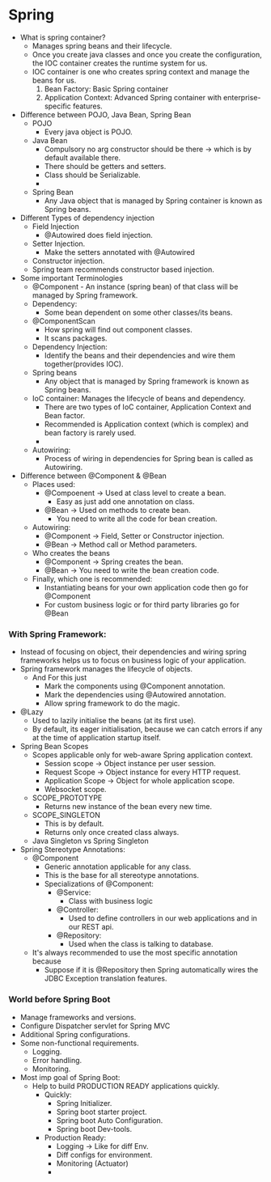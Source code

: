 # Spring
- What is spring container?
  - Manages spring beans and their lifecycle.
  - Once you create java classes and once you create the configuration, the IOC container creates the runtime system for us.
  - IOC container is one who creates spring context and manage the beans for us.
    1. Bean Factory: Basic Spring container
    2. Application Context: Advanced Spring container with enterprise-specific features.
- Difference between POJO, Java Bean, Spring Bean
  - POJO
    - Every java object is POJO.
  - Java Bean
    - Compulsory no arg constructor should be there -> which is by default available there.
    - There should be getters and setters.
    - Class should be Serializable.
    - 
  - Spring Bean
    - Any Java object that is managed by Spring container is known as Spring beans.
- Different Types of dependency injection
  - Field Injection
    - @Autowired does field injection.
  - Setter Injection.
    - Make the setters annotated with @Autowired
  - Constructor injection.
  - Spring team recommends constructor based injection.
- Some important Terminologies
  - @Component - An instance (spring bean) of that class will be managed by Spring framework.
  - Dependency:
    - Some bean dependent on some other classes/its beans.
  - @ComponentScan
    - How spring will find out component classes.
    - It scans packages.
  - Dependency Injection:
    - Identify the beans and their dependencies and wire them together(provides IOC).
  - Spring beans 
    - Any object that is managed by Spring framework is known as Spring beans.
  - IoC container: Manages the lifecycle of beans and dependency.
    - There are two types of IoC container, Application Context and Bean factor.
    - Recommended is Application context (which is complex) and bean factory is rarely used.
    - 
  - Autowiring:
    - Process of wiring in dependencies for Spring bean is called as Autowiring.
- Difference between @Component & @Bean
  - Places used:
    - @Compoenent -> Used at class level to create a bean.
      - Easy as just add one annotation on class.
    - @Bean -> Used on methods to create bean.
      - You need to write all the code for bean creation.
  - Autowiring:
    - @Component -> Field, Setter or Constructor injection.
    - @Bean -> Method call or Method parameters.
  - Who creates the beans
    - @Component -> Spring creates the bean.
    - @Bean -> You need to write the bean creation code.
  - Finally, which one is recommended:
    - Instantiating beans for your own application code then go for @Component
    - For custom business logic or for third party libraries go for @Bean
### With Spring Framework:
  - Instead of focusing on object, their dependencies and wiring spring frameworks helps us to focus on business logic of your application.
  - Spring framework manages the lifecycle of objects.
    - And For this just 
      - Mark the components using @Component annotation.
      - Mark the  dependencies using @Autowired annotation.
      - Allow spring framework to do the magic.
  - @Lazy
    - Used to lazily initialise the beans (at its first use).
    - By default, its eager initialisation, because we can catch errors if any at the time of application startup itself.
  - Spring Bean Scopes
    - Scopes applicable only for web-aware Spring application context.
      - Session scope -> Object instance per user session.
      - Request Scope -> Object instance for every HTTP request.
      - Application Scope -> Object for whole application scope.
      - Websocket scope.
    - SCOPE_PROTOTYPE
      - Returns new instance of the bean every new time.
    - SCOPE_SINGLETON
      - This is by default.
      - Returns only once created class always.
    - Java Singleton vs Spring Singleton
  - Spring Stereotype Annotations:
    - @Component
      - Generic annotation applicable for any class.
      - This is the base for all stereotype annotations.
      - Specializations of @Component:
        - @Service:
          - Class with business logic
        - @Controller:
          - Used to define controllers in our web applications and in our REST api.
        - @Repository:
          - Used when the class is talking to database.
    - It's always recommended to use the most specific annotation because
      - Suppose if it is @Repository then Spring automatically wires the JDBC Exception translation features.

### World before Spring Boot
  - Manage frameworks and versions.
  - Configure Dispatcher servlet for Spring MVC
  - Additional Spring configurations.
  - Some non-functional requirements.
    - Logging.
    - Error handling.
    - Monitoring.
  - Most imp goal of Spring Boot:
    - Help to build PRODUCTION READY applications quickly.
      - Quickly:
        - Spring Initializer.
        - Spring boot starter project.
        - Spring boot Auto Configuration.
        - Spring boot Dev-tools.
      - Production Ready:
        - Logging -> Like for diff Env.
        - Diff configs for environment.
        - Monitoring (Actuator)
        - 